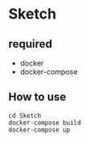 # Sketch
## required
- docker
- docker-compose
## How to use
```
cd Sketch
docker-compose build
docker-compose up
```
